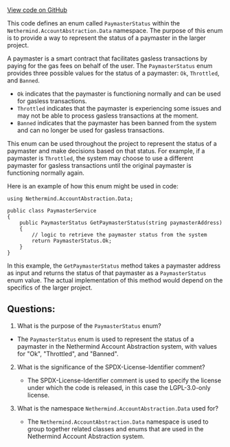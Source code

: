 [View code on GitHub](https://github.com/nethermindeth/nethermind/Nethermind.AccountAbstraction/Data/PaymasterStatus.cs)

This code defines an enum called `PaymasterStatus` within the `Nethermind.AccountAbstraction.Data` namespace. The purpose of this enum is to provide a way to represent the status of a paymaster in the larger project. 

A paymaster is a smart contract that facilitates gasless transactions by paying for the gas fees on behalf of the user. The `PaymasterStatus` enum provides three possible values for the status of a paymaster: `Ok`, `Throttled`, and `Banned`. 

- `Ok` indicates that the paymaster is functioning normally and can be used for gasless transactions. 
- `Throttled` indicates that the paymaster is experiencing some issues and may not be able to process gasless transactions at the moment. 
- `Banned` indicates that the paymaster has been banned from the system and can no longer be used for gasless transactions. 

This enum can be used throughout the project to represent the status of a paymaster and make decisions based on that status. For example, if a paymaster is `Throttled`, the system may choose to use a different paymaster for gasless transactions until the original paymaster is functioning normally again. 

Here is an example of how this enum might be used in code:

```
using Nethermind.AccountAbstraction.Data;

public class PaymasterService
{
    public PaymasterStatus GetPaymasterStatus(string paymasterAddress)
    {
        // logic to retrieve the paymaster status from the system
        return PaymasterStatus.Ok;
    }
}
```

In this example, the `GetPaymasterStatus` method takes a paymaster address as input and returns the status of that paymaster as a `PaymasterStatus` enum value. The actual implementation of this method would depend on the specifics of the larger project.
## Questions: 
 1. What is the purpose of the `PaymasterStatus` enum?
   - The `PaymasterStatus` enum is used to represent the status of a paymaster in the Nethermind Account Abstraction system, with values for "Ok", "Throttled", and "Banned".

2. What is the significance of the SPDX-License-Identifier comment?
   - The SPDX-License-Identifier comment is used to specify the license under which the code is released, in this case the LGPL-3.0-only license.

3. What is the namespace `Nethermind.AccountAbstraction.Data` used for?
   - The `Nethermind.AccountAbstraction.Data` namespace is used to group together related classes and enums that are used in the Nethermind Account Abstraction system.
